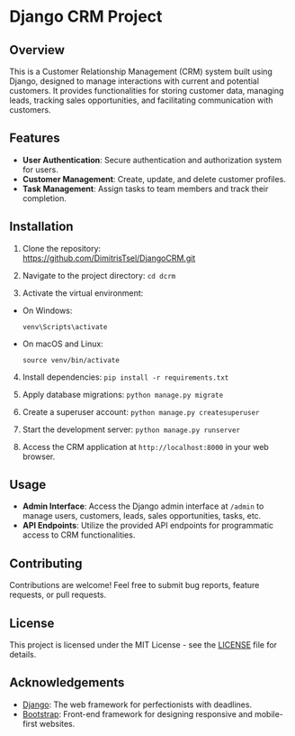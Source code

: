 # Django CRM Project

## Overview
This is a Customer Relationship Management (CRM) system built using Django, designed to manage interactions with current and potential customers. It provides functionalities for storing customer data, managing leads, tracking sales opportunities, and facilitating communication with customers.

## Features
- **User Authentication**: Secure authentication and authorization system for users.
- **Customer Management**: Create, update, and delete customer profiles.
- **Task Management**: Assign tasks to team members and track their completion.

## Installation
1. Clone the repository:  
https://github.com/DimitrisTsel/DjangoCRM.git

2. Navigate to the project directory: `cd dcrm`
3. Activate the virtual environment:
- On Windows:
  ```
  venv\Scripts\activate
  ```
- On macOS and Linux:
  ```
  source venv/bin/activate
  ```
4. Install dependencies:
`pip install -r requirements.txt`

5. Apply database migrations:
`python manage.py migrate`

6. Create a superuser account:
   `python manage.py createsuperuser`

7. Start the development server:
`python manage.py runserver`

8. Access the CRM application at `http://localhost:8000` in your web browser.

## Usage
- **Admin Interface**: Access the Django admin interface at `/admin` to manage users, customers, leads, sales opportunities, tasks, etc.
- **API Endpoints**: Utilize the provided API endpoints for programmatic access to CRM functionalities.

## Contributing
Contributions are welcome! Feel free to submit bug reports, feature requests, or pull requests.

## License
This project is licensed under the MIT License - see the [LICENSE](LICENSE) file for details.

## Acknowledgements
- [Django](https://www.djangoproject.com/): The web framework for perfectionists with deadlines.
- [Bootstrap](https://getbootstrap.com/): Front-end framework for designing responsive and mobile-first websites.


